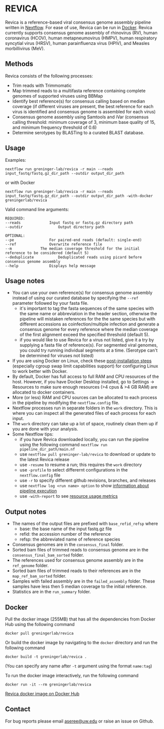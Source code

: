 # REVICA

Revica is a reference-based viral consensus genome assembly pipeline written in [Nextflow](https://www.nextflow.io/). For ease of use, Revica can be run in [Docker](https://docs.docker.com/get-docker/). Revica currently supports consensus genome assembly of rhinovirus (RV), human coronavirus (HCOV), human metapneumovirus (HMPV), human respiratory syncytial virus (HRSV), human parainfluenza virus (HPIV), and Measles morbillivirus (MeV). 

## Methods
Revica consists of the following processes:

- Trim reads with Trimmomatic
- Map trimmed reads to a multifasta reference containing complete genomes of supported viruses using BBMap
- Identify best reference(s) for consensus calling based on median coverage (if different viruses are present, the best reference for each virus is identified and consensus genome is assembled for each virus)
- Consensus genome assembly using Samtools and iVar (consensus calling threshold: minimum coverage of 3, minimum base quality of 15, and minimum frequency threshold of 0.6)
- Determine serotypes by BLASTing to a curated BLAST database. 

## Usage
Examples:

	nextflow run greninger-lab/revica -r main --reads input_fastq/fastq.gz_dir_path --outdir output_dir_path


or with Docker


	nextflow run greninger-lab/revica -r main --reads input_fastq/fastq.gz_dir_path --outdir output_dir_path -with-docker greningerlab/revica
	
Valid command line arguments:

	REQUIRED:
	--reads				Input fastq or fastq.gz directory path
	--outdir		        Output directory path 

	OPTIONAL:
	--pe				For paired-end reads (default: single-end)
	--ref				Overwrite reference file
	--m				The median coverage threshold for the initial reference to be considered (default 5)
	--deduplicate			Deduplicated reads using picard before consensus genome assembly
	--help				Displays help message

## Usage notes
- You can use your own reference(s) for consensus genome assembly instead of using our curated database by specifying the `--ref` parameter followed by your fasta file. 
	- it's important to tag the fasta sequences of the same species with the same name or abbreviation in the header section, otherwise the pipeline
	will mistaken references for the the same species but with different accessions as coinfection/multiple infection and generate a consensus
	genome for every reference where the median coverage of the first alignment exceed the specified threshold (default 5).  
	- if you would like to use Revica for a virus not listed, give it a try by supplying a fasta file of reference(s). For segmented viral genomes,
	you could try running individual segments at a time. (Serotype can't be determined for viruses not listed)
- If you are using Docker on Linux, check these [post-installation steps](https://docs.docker.com/engine/install/linux-postinstall/) (especially cgroup swap limit capabilities support) for configuring Linux to work better with Docker. 
- By default, Docker has full access to full RAM and CPU resources of the host. However, if you have Docker Desktop installed, go to Settings -> Resources to make sure enough resources (>4 cpus & >4 GB RAM) are allocated to docker containers. 
- More (or less) RAM and CPU sources can be allocated to each process in the pipeline by modifying the `nextflow.config` file.
- Nextflow processes run in separate folders in the `work` directory. This is where you can inspect all the generated files of each process for each input. 
- The `work` directory can take up a lot of space, routinely clean them up if you are done with your analysis. 
- Some Nextflow tips:
	- if you have Revica downloaded locally, you can run the pipeline using the following command
	`nextflow run pipeline_dir_path/main.nf`
	- use `nextflow pull greninger-lab/revica` to download or update to the latest Revica release
	- use `-resume` to resume a run; this requires the `work` directory
	- use `-profile` to select differernt configurations in the `nextflow.config` file
	- use `-r` to specify different github revisions, branches, and releases
	- use `nextflow log <run name> option` to show [information about pipeline execution](https://www.nextflow.io/docs/latest/tracing.html)
	- use `-with-report` to see [resource usage metrics](https://www.nextflow.io/docs/latest/metrics.html)


## Output notes
- The names of the output files are prefixed with `base_refid_refsp` where
	- base: the base name of the input fastq.gz file
	- refid: the accession number of the reference
	- refsp: the abbreviated name of reference species
- Consensus genomes are in the `consensus_final` folder.
- Sorted bam files of trimmed reads to consensus genome are in the `consensus_final_bam_sorted` folder.
- The references used for consensus genome assembly are in the `ref_genome` folder.
- Sorted bam files of trimmed reads to their references are in the `map_ref_bam_sorted` folder.
- Samples with failed assembly are in the `failed_assembly` folder. These samples have less then 5 median coverage to the initial reference. 
- Statistics are in the `run_summary` folder.

## Docker
Pull the docker image (255MB) that has all the dependencies from Docker Hub using the following command

	docker pull greningerlab/revica

Or build the docker image by navigating to the `docker` directory and run the following command

	docker build -t greningerlab/revica .

(You can specify any name after `-t` argument using the format `name:tag`)

To run the docker image interactively, run the following command

	docker run -it --rm greningerlab/revica

[Revica docker image on Docker Hub](https://hub.docker.com/repository/docker/greningerlab/revica) 

## Contact
For bug reports please email aseree@uw.edu or raise an issue on Github.


